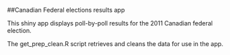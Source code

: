##Canadian Federal elections results app

This shiny app displays poll-by-poll results for the 2011 Canadian federal election.

The get_prep_clean.R script retrieves and cleans the data for use in the app.